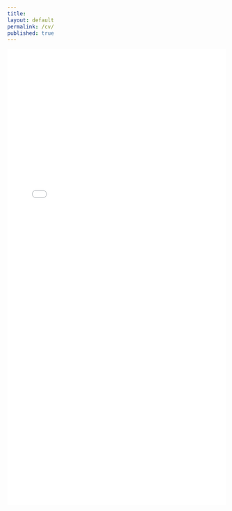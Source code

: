 ```yaml
---
title:
layout: default
permalink: /cv/
published: true
---
```


<embed
src="/assets/files/cv.pdf#toolbar=0"
width="100%"
height="1050px"
/>
